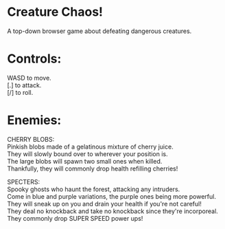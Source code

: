 # Creature Chaos!
A top-down browser game about defeating dangerous creatures.

# Controls:
WASD to move.  
[.] to attack.  
[/] to roll.  

# Enemies:
CHERRY BLOBS:  
Pinkish blobs made of a gelatinous mixture of cherry juice.  
They will slowly bound over to wherever your position is.  
The large blobs will spawn two small ones when killed.  
Thankfully, they will commonly drop health refilling cherries!  

SPECTERS:  
Spooky ghosts who haunt the forest, attacking any intruders.  
Come in blue and purple variations, the purple ones being more powerful.  
They will sneak up on you and drain your health if you're not careful!  
They deal no knockback and take no knockback since they're incorporeal.  
They commonly drop SUPER SPEED power ups!  
